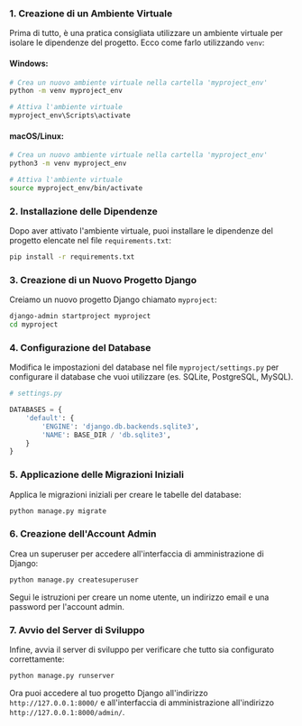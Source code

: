 ### 1. Creazione di un Ambiente Virtuale

Prima di tutto, è una pratica consigliata utilizzare un ambiente virtuale per isolare le dipendenze del progetto. Ecco come farlo utilizzando `venv`:

#### Windows:

```bash
# Crea un nuovo ambiente virtuale nella cartella 'myproject_env'
python -m venv myproject_env

# Attiva l'ambiente virtuale
myproject_env\Scripts\activate
```

#### macOS/Linux:

```bash
# Crea un nuovo ambiente virtuale nella cartella 'myproject_env'
python3 -m venv myproject_env

# Attiva l'ambiente virtuale
source myproject_env/bin/activate
```

### 2. Installazione delle Dipendenze

Dopo aver attivato l'ambiente virtuale, puoi installare le dipendenze del progetto elencate nel file `requirements.txt`:

```bash
pip install -r requirements.txt
```

### 3. Creazione di un Nuovo Progetto Django

Creiamo un nuovo progetto Django chiamato `myproject`:

```bash
django-admin startproject myproject
cd myproject
```

### 4. Configurazione del Database

Modifica le impostazioni del database nel file `myproject/settings.py` per configurare il database che vuoi utilizzare (es. SQLite, PostgreSQL, MySQL).

```python
# settings.py

DATABASES = {
    'default': {
        'ENGINE': 'django.db.backends.sqlite3',
        'NAME': BASE_DIR / 'db.sqlite3',
    }
}
```

### 5. Applicazione delle Migrazioni Iniziali

Applica le migrazioni iniziali per creare le tabelle del database:

```bash
python manage.py migrate
```

### 6. Creazione dell'Account Admin

Crea un superuser per accedere all'interfaccia di amministrazione di Django:

```bash
python manage.py createsuperuser
```

Segui le istruzioni per creare un nome utente, un indirizzo email e una password per l'account admin.

### 7. Avvio del Server di Sviluppo

Infine, avvia il server di sviluppo per verificare che tutto sia configurato correttamente:

```bash
python manage.py runserver
```

Ora puoi accedere al tuo progetto Django all'indirizzo `http://127.0.0.1:8000/` e all'interfaccia di amministrazione all'indirizzo `http://127.0.0.1:8000/admin/`.

